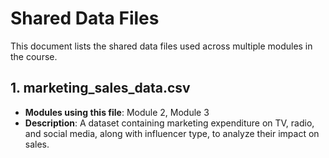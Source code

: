 # Shared Data Files

This document lists the shared data files used across multiple modules in the course.

## 1. marketing_sales_data.csv

- **Modules using this file**: Module 2, Module 3
- **Description**: A dataset containing marketing expenditure on TV, radio, and social media, along with influencer type, to analyze their impact on sales.
